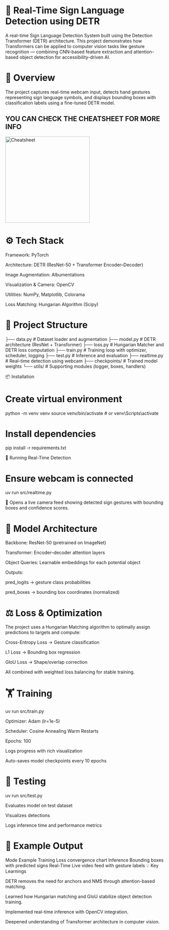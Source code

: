 # 🧠 Real-Time Sign Language Detection using DETR

A real-time Sign Language Detection System built using the Detection Transformer (DETR) architecture.
This project demonstrates how Transformers can be applied to computer vision tasks like gesture recognition — combining CNN-based feature extraction and attention-based object detection for accessibility-driven AI.

# 🚀 Overview

The project captures real-time webcam input, detects hand gestures representing sign language symbols, and displays bounding boxes with classification labels using a fine-tuned DETR model.
## YOU CAN CHECK THE CHEATSHEET FOR MORE INFO
<img width="264" height="270" alt="Cheatsheet" src="https://github.com/user-attachments/assets/dc20fac5-c910-48f5-bc2d-c356d4ef5cfc" />

# ⚙️ Tech Stack

Framework: PyTorch

Architecture: DETR (ResNet-50 + Transformer Encoder–Decoder)

Image Augmentation: Albumentations

Visualization & Camera: OpenCV

Utilities: NumPy, Matplotlib, Colorama

Loss Matching: Hungarian Algorithm (Scipy)

# 🧩 Project Structure
├── data.py          # Dataset loader and augmentation
├── model.py         # DETR architecture (ResNet + Transformer)
├── loss.py          # Hungarian Matcher and DETR loss computation
├── train.py         # Training loop with optimizer, scheduler, logging
├── test.py          # Inference and evaluation
├── realtime.py      # Real-time detection using webcam
├── checkpoints/     # Trained model weights
└── utils/           # Supporting modules (logger, boxes, handlers)

📦 Installation


# Create virtual environment
python -m venv venv
source venv/bin/activate  # or venv\Scripts\activate

# Install dependencies
pip install -r requirements.txt

📸 Running Real-Time Detection
# Ensure webcam is connected
uv run src/realtime.py


🎥 Opens a live camera feed showing detected sign gestures with bounding boxes and confidence scores.

 # 🧠 Model Architecture

Backbone: ResNet-50 (pretrained on ImageNet)

Transformer: Encoder–decoder attention layers

Object Queries: Learnable embeddings for each potential object

Outputs:

pred_logits → gesture class probabilities

pred_boxes → bounding box coordinates (normalized)

# ⚖️ Loss & Optimization

The project uses a Hungarian Matching algorithm to optimally assign predictions to targets and compute:

Cross-Entropy Loss → Gesture classification

L1 Loss → Bounding box regression

GIoU Loss → Shape/overlap correction

All combined with weighted loss balancing for stable training.

# 🏋️ Training
uv run src/train.py


Optimizer: Adam (lr=1e-5)

Scheduler: Cosine Annealing Warm Restarts

Epochs: 100

Logs progress with rich visualization

Auto-saves model checkpoints every 10 epochs

# 🧪 Testing
uv run src/test.py


Evaluates model on test dataset

Visualizes detections

Logs inference time and performance metrics

# 🔴 Example Output
Mode	Example
Training	Loss convergence chart
Inference	Bounding boxes with predicted signs
Real-Time	Live video feed with gesture labels
💡 Key Learnings

DETR removes the need for anchors and NMS through attention-based matching.

Learned how Hungarian matching and GIoU stabilize object detection training.

Implemented real-time inference with OpenCV integration.

Deepened understanding of Transformer architecture in computer vision.
